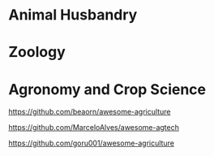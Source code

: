 # Animal Husbandry

# Zoology

# Agronomy and Crop Science

https://github.com/beaorn/awesome-agriculture

https://github.com/MarceloAlves/awesome-agtech

https://github.com/goru001/awesome-agriculture
